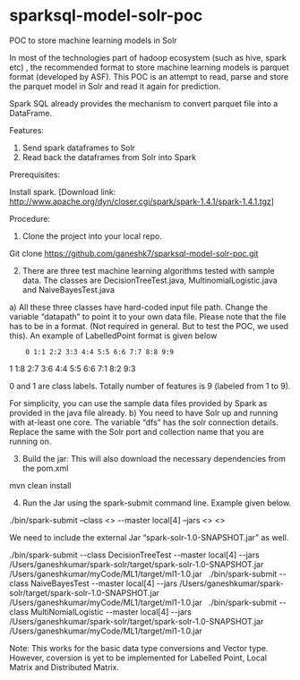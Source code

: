 # sparksql-model-solr-poc
POC to store machine learning models in Solr

In most of the technologies part of hadoop ecosystem (such as hive, spark etc) , the recommended format to store machine learning models is parquet format (developed by ASF). This POC is an attempt to read, parse and store the parquet model in Solr and read it again for prediction.

Spark SQL already provides the mechanism to convert parquet file into a DataFrame.

Features:

1) Send spark dataframes to Solr
2) Read back the dataframes from Solr into Spark

Prerequisites:

Install spark. [Download link: http://www.apache.org/dyn/closer.cgi/spark/spark-1.4.1/spark-1.4.1.tgz]

Procedure:

1)	Clone the project into your local repo. 

Git clone https://github.com/ganeshk7/sparksql-model-solr-poc.git

2)	There are three test machine learning algorithms tested with sample data. The classes are DecisionTreeTest.java, MultinomialLogistic.java and NaiveBayesTest.java

a)	All these three classes have hard-coded input file path. Change the variable “datapath” to point it to your own data file. Please note that the file has to be in a <LabelledPoint> format. (Not required in general. But to test the POC, we used this). An example of LabelledPoint format is given below

		0 1:1 2:2 3:3 4:4 5:5 6:6 7:7 8:8 9:9
1 1:8 2:7 3:6 4:4 5:5 6:6 7:1 8:2 9:3

0 and 1 are class labels. Totally number of features is 9 (labeled from 1 to 9).

For simplicity, you can use the sample data files provided by Spark as provided in the java file already.
b)	You need to have Solr up and running with at-least one core. The variable “dfs” has the solr connection details. Replace the same with the Solr port and collection name that you are running on.

3)	Build the jar: This will also download the necessary dependencies from the pom.xml

mvn clean install


4)	Run the Jar using the spark-submit command line. Example given below.

./bin/spark-submit –class <<ClassName>> --master local[4] –jars <<ExternalJars>> <<Jar containing your class>>

We need to include the external Jar “spark-solr-1.0-SNAPSHOT.jar” as well. 

./bin/spark-submit --class DecisionTreeTest --master local[4] --jars /Users/ganeshkumar/spark-solr/target/spark-solr-1.0-SNAPSHOT.jar /Users/ganeshkumar/myCode/ML1/target/ml1-1.0.jar
 
./bin/spark-submit --class NaiveBayesTest --master local[4] --jars /Users/ganeshkumar/spark-solr/target/spark-solr-1.0-SNAPSHOT.jar /Users/ganeshkumar/myCode/ML1/target/ml1-1.0.jar
 
./bin/spark-submit --class MultiNomialLogistic --master local[4] --jars /Users/ganeshkumar/spark-solr/target/spark-solr-1.0-SNAPSHOT.jar /Users/ganeshkumar/myCode/ML1/target/ml1-1.0.jar


Note: This works for the basic data type conversions and Vector type. However, coversion is yet to be implemented for Labelled Point, Local Matrix and Distributed Matrix.
